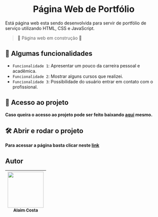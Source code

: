 <h1 align="center">Página Web de Portfólio</h1>

Está página web esta sendo desenvolvida para servir de portfólio de serviço utilizando HTML, CSS e JavaScript.<br>


>:construction: Página web em construção :construction:



## :hammer: Algumas funcionalidades
- `Funcionalidade 1`: Apresentar um pouco da carreira pessoal e acadêmica.
- `Funcionalidade 2`: Mostrar alguns cursos que realizei.
- `Funcionalidade 3`: Possibilidade do usuário entrar em contato com o profissional.

## 📁 Acesso ao projeto

**Caso queira o acesso ao projeto pode ser feito baixando <a href="">aqui</a> mesmo.**

## 🛠️ Abrir e rodar o projeto

**Para acessar a página basta clicar neste <a href="https://alaimcosta.github.io/projeto-pagina-web/home.html">link</a>**

## Autor
| [<img src="https://user-images.githubusercontent.com/71519298/188052888-7d822b41-2950-4e4b-b6e7-0863dc9ef67d.jpg" width=115><br><sub>Alaim Costa</sub>](https://github.com/alaimcosta) |
| :---: |
